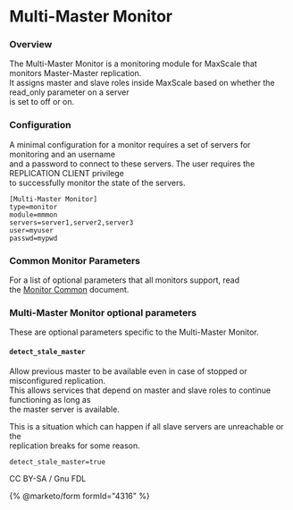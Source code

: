 # Multi-Master Monitor

### Overview

The Multi-Master Monitor is a monitoring module for MaxScale that monitors Master-Master replication.\
It assigns master and slave roles inside MaxScale based on whether the read\_only parameter on a server\
is set to off or on.

### Configuration

A minimal configuration for a monitor requires a set of servers for monitoring and an username\
and a password to connect to these servers. The user requires the REPLICATION CLIENT privilege\
to successfully monitor the state of the servers.

```
[Multi-Master Monitor]
type=monitor
module=mmmon
servers=server1,server2,server3
user=myuser
passwd=mypwd
```

### Common Monitor Parameters

For a list of optional parameters that all monitors support, read\
the [Monitor Common](../../mariadb-maxscale-21-06/) document.

### Multi-Master Monitor optional parameters

These are optional parameters specific to the Multi-Master Monitor.

#### `detect_stale_master`

Allow previous master to be available even in case of stopped or misconfigured replication.\
This allows services that depend on master and slave roles to continue functioning as long as\
the master server is available.

This is a situation which can happen if all slave servers are unreachable or the\
replication breaks for some reason.

```
detect_stale_master=true
```

CC BY-SA / Gnu FDL

{% @marketo/form formId="4316" %}
